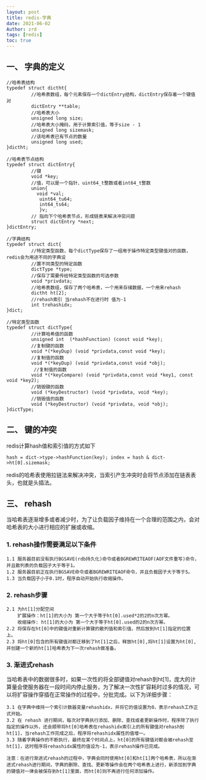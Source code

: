 ```yaml
---
layout: post
title: redis-字典
date: 2021-06-02
Author: zrd
tags: [redis]
toc: true
---
```


## 一、 字典的定义

```
//哈希表结构
typedef struct dictht{
         //哈希表数组，每个元素保存一个dictEntry结构，dictEntry保存着一个键值对
         dictEntry **table;
         //哈希表大小
         unsigned long size;
         //哈希表大小掩码，用于计算索引值，等于size - 1
         unsigned long sizemask;
         //该哈希表已有节点的数量
         unsigned long used;
}dictht;

//哈希表节点结构
typedef struct dictEntry{
         //键
         void *key;
         //值，可以是一个指针、uint64_t整数或者int64_t整数
         union{
           void *val;
            uint64_tu64;
            int64_ts64;
            }v;
         // 指向下个哈希表节点，形成链表来解决冲突问题
         struct dictEntry *next;
}dictEntry;

//字典结构
typedef struct dict{
         //特定类型函数，每个dictType保存了一组用于操作特定类型键值对的函数，redis会为用途不同的字典设
         //置不同类型的特定函数
         dictType *type;
         //保存了需要传给特定类型函数的可选参数
         void *privdata;
         //哈希表数组，保存了两个哈希表，一个用来存储数据，一个用来rehash
         dictht ht[2];
         //rehash索引 当rehash不在进行时 值为-1
         int trehashidx; 
}dict;

//特定类型函数
typedef struct dictType{
         //计算哈希值的函数 
         unsigned int  (*hashFunction) (const void *key);
         //复制键的函数
         void *(*keyDup) (void *privdata,const void *key);
         //复制值的函数
         void *(*keyDup) (void *privdata,const void *obj);
          //复制值的函数
         void *(*keyCompare) (void *privdata,const void *key1, const void *key2);
         //销毁键的函数
         void (*keyDestructor) (void *privdata, void *key);
         //销毁值的函数
         void (*keyDestructor) (void *privdata, void *obj);
}dictType;
```

## 二、 键的冲突

redis计算hash值和索引值的方式如下
```
hash = dict->type->hashFunction(key); index = hash & dict->ht[0].sizemask;
```
redis的哈希表使用拉链法来解决冲突，当索引产生冲突时会将节点添加在链表表头，也就是头插法。

## 三、 rehash

当哈希表逐渐增多或者减少时，为了让负载因子维持在一个合理的范围之内，会对哈希表的大小进行相应的扩展或收缩。

### 1. rehash操作需要满足以下条件

    1.1 服务器目前没有执行BGSAVE(rdb持久化)命令或者BGREWRITEAOF(AOF文件重写)命令，并且散列表的负载因子大于等于1。
    1.2 服务器目前正在执行BGSAVE命令或者BGREWRITEAOF命令，并且负载因子大于等于5。
    1.3 当负载因子小于0.1时，程序自动开始执行收缩操作。

### 2. rehash步骤

    2.1 为ht[1]分配空间
        扩展操作：ht[1]的大小为 第一个大于等于ht[0].used*2的2的n次方幂。
        收缩操作: ht[1]的大小为 第一个大于等于ht[0].used的2的n次方幂。
    2.2 将保存在ht[0]中的键值对重新计算键的散列值和索引值，然后放到ht[1]指定的位置上。
    2.3 将ht[0]包含的所有键值对都迁移到了ht[1]之后，释放ht[0],将ht[1]设置为ht[0],并创建一个新的ht[1]哈希表为下一次rehash做准备。

### 3. 渐进式rehash

当哈希表中的数据很多时，如果一次性的将全部键值对rehash到ht[1]，庞大的计算量会使服务器在一段时间内停止服务，为了解决一次性扩容耗时过多的情况，可以将扩容操作穿插在正常操作的过程中，分批完成。以下为详细步骤：
    
    3.1 在字典中维持一个索引计数器变量rehashidx，并将它的值设置为0，表示rehash工作正式开始。
    3.2 在 rehash 进行期间，每次对字典执行添加、删除、查找或者更新操作时，程序除了执行指定的操作以外，还会顺带将ht[0]哈希表在rehashidx索引上的所有键值对rehash到ht[1]，当rehash工作完成之后，程序将rehashidx属性的值增一。
    3.3 随着字典操作的不断执行，最终在某个时间点上，ht[0]的所有键值对都会被rehash至ht[1]，这时程序将rehashidx属性的值设为-1，表示rehash操作已完成。

    注意：在进行渐进式rehash的过程中，字典会同时使用ht[0]和ht[1]两个哈希表，所以在渐进式rehash进行期间，字典的删除、查找、更新等操作会在两个哈希表上进行，新添加到字典的键值对一律会被保存到ht[1]里面，而ht[0]则不再进行任何添加操作。